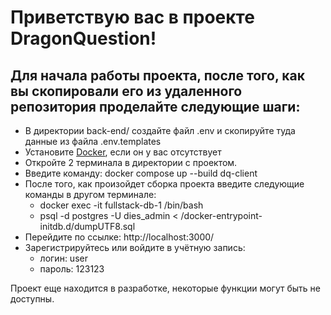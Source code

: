 # Приветствую вас в проекте DragonQuestion!

## Для начала работы проекта, после того, как вы скопировали его из удаленного репозитория проделайте следующие шаги:
- В директории back-end/ создайте файл .env и скопируйте туда данные из файла .env.templates 
- Установите [Docker](https://www.docker.com/products/docker-desktop/), если он у вас отсутствует
- Откройте 2 терминала в директории с проектом. 
- Введите команду: docker compose up --build dq-client
- После того, как произойдет сборка проекта введите следующие команды в другом терминале:
    - docker exec -it fullstack-db-1 /bin/bash
    - psql -d postgres -U dies_admin < /docker-entrypoint-initdb.d/dumpUTF8.sql
- Перейдите по ссылке: http://localhost:3000/
- Зарегистрируйтесь или войдите в учётную запись:
    - логин: user
    - пароль: 123123

Проект еще находится в разработке, некоторые функции могут быть не доступны.
